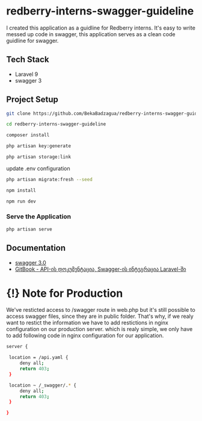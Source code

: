 # redberry-interns-swagger-guideline

I created this application as a guidline for Redberry interns.
It's easy to write messed up code in swagger, this application serves as a clean code guidline for swagger.

## Tech Stack

-   Laravel 9
-   swagger 3

## Project Setup

```sh
git clone https://github.com/BekaBadzagua/redberry-interns-swagger-guideline
```

```sh
cd redberry-interns-swagger-guideline
```

```sh
composer install
```

```sh
php artisan key:generate
```

```sh
php artisan storage:link
```

update .env configuration

```sh
php artisan migrate:fresh --seed
```

```sh
npm install
```

```sh
npm run dev
```

### Serve the Application

```sh
php artisan serve
```

## Documentation

-   [swagger 3.0](https://swagger.io/docs/specification/about/)
-   [GitBook - API-ის დოკუმენტაცია, Swagger-ის ინტეგრაცია Laravel-ში](https://redberry.gitbook.io/resources/laravel/api-is-dokumentatsia-swagger-is-integratsia-laravel-shi)

# {!} Note for Production

We've resticted access to /swagger route in web.php but it's still possible to access swagger files,
since they are in public folder.
That's why, if we realy want to restict the information we have to add restictions in nginx configuration on our production server. which is realy simple, we only have to add following code in nginx configuration for our application.

```bash
server {

 location = /api.yaml {
     deny all;
     return 403;
 }

 location ~ /_swagger/.* {
     deny all;
     return 403;
 }

}
```
